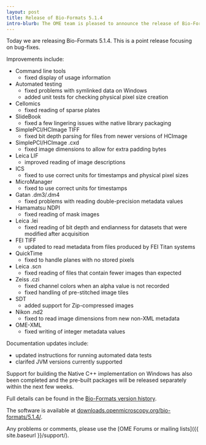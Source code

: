 ```yaml
---
layout: post
title: Release of Bio-Formats 5.1.4
intro-blurb: The OME team is pleased to announce the release of Bio-Formats 5.1.4
---
```

Today we are releasing Bio-Formats 5.1.4. This is a point release focusing on bug-fixes.

Improvements include:

* Command line tools
    * fixed display of usage information
* Automated testing
    * fixed problems with symlinked data on Windows
    * added unit tests for checking physical pixel size creation
* Cellomics
    * fixed reading of sparse plates
* SlideBook
    * fixed a few lingering issues withe native library packaging
* SimplePCI/HCImage TIFF
    * fixed bit depth parsing for files from newer versions of HCImage
* SimplePCI/HCImage .cxd
    * fixed image dimensions to allow for extra padding bytes
* Leica LIF
    * improved reading of image descriptions
* ICS
    * fixed to use correct units for timestamps and physical pixel sizes
* MicroManager
    * fixed to use correct units for timestamps
* Gatan .dm3/.dm4
    * fixed problems with reading double-precision metadata values
* Hamamatsu NDPI
    * fixed reading of mask images
* Leica .lei
    * fixed reading of bit depth and endianness for datasets that were modified after acquisition
* FEI TIFF
    * updated to read metadata from files produced by FEI Titan systems
* QuickTime
    * fixed to handle planes with no stored pixels
* Leica .scn
    * fixed reading of files that contain fewer images than expected
* Zeiss .czi
    * fixed channel colors when an alpha value is not recorded
    * fixed handling of pre-stitched image tiles
* SDT
    * added support for Zip-compressed images
* Nikon .nd2
    * fixed to read image dimensions from new non-XML metadata
* OME-XML
    * fixed writing of integer metadata values

Documentation updates include:

* updated instructions for running automated data tests
* clarifed JVM versions currently supported

Support for building the Native C++ implementation on Windows has also been completed and the pre-built packages will be released separately within the next few weeks.

Full details can be found in the [Bio-Formats version history](http://www.openmicroscopy.org/site/support/bio-formats5.1/about/whats-new.html).

The software is available at [downloads.openmicroscopy.org/bio-formats/5.1.4/](http://downloads.openmicroscopy.org/bio-formats/5.1.4).

Any problems or comments, please use the [OME Forums or mailing lists]({{ site.baseurl }}/support/).
